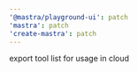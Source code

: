 ```yaml
---
'@mastra/playground-ui': patch
'mastra': patch
'create-mastra': patch
---
```


export tool list for usage in cloud
